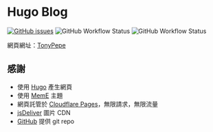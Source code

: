 # Hugo Blog

[![GitHub issues](https://img.shields.io/github/issues/TonyPepeBear/HugoBlog?style=for-the-badge)](https://github.com/TonyPepeBear/HugoBlog/issues)
![GitHub Workflow Status](https://img.shields.io/github/workflow/status/TonyPepeBear/HugoBlog/Lint%20Code%20Base?label=Lint%20Code&style=for-the-badge)
![GitHub Workflow Status](https://img.shields.io/github/workflow/status/TonyPepeBear/HugoBlog/github%20pages?style=for-the-badge)

網頁網址：[TonyPepe](https://tonypepe.com)

## 感謝

* 使用 [Hugo](https://gohugo.io/) 產生網頁
* 使用 [MemE](https://github.com/reuixiy/hugo-theme-meme) 主題
* 網頁託管於 [Cloudflare Pages](https://pages.cloudflare.com/)，無限請求，無限流量
* [jsDeliver](https://www.jsdelivr.com/) 圖片 CDN
* [GitHub](https://github.com) 提供 git repo
